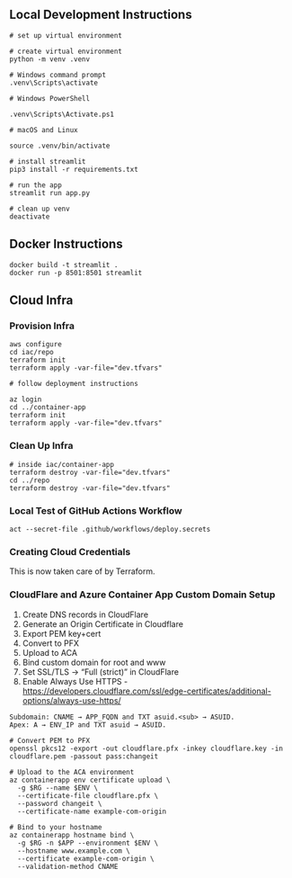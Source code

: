 ## Local Development Instructions

```
# set up virtual environment

# create virtual environment
python -m venv .venv

# Windows command prompt
.venv\Scripts\activate

# Windows PowerShell

.venv\Scripts\Activate.ps1

# macOS and Linux

source .venv/bin/activate

# install streamlit
pip3 install -r requirements.txt

# run the app
streamlit run app.py

# clean up venv
deactivate
```

## Docker Instructions

```
docker build -t streamlit .
docker run -p 8501:8501 streamlit
```

## Cloud Infra

### Provision Infra

```
aws configure
cd iac/repo
terraform init
terraform apply -var-file="dev.tfvars"

# follow deployment instructions

az login
cd ../container-app
terraform init
terraform apply -var-file="dev.tfvars"
```

### Clean Up Infra

```
# inside iac/container-app
terraform destroy -var-file="dev.tfvars"
cd ../repo
terraform destroy -var-file="dev.tfvars"
```

### Local Test of GitHub Actions Workflow

```
act --secret-file .github/workflows/deploy.secrets
```

### Creating Cloud Credentials

This is now taken care of by Terraform.

### CloudFlare and Azure Container App Custom Domain Setup

1. Create DNS records in CloudFlare
1. Generate an Origin Certificate in Cloudflare
1. Export PEM key+cert
1. Convert to PFX
1. Upload to ACA
1. Bind custom domain for root and www
1. Set SSL/TLS → “Full (strict)” in CloudFlare
1. Enable Always Use HTTPS - https://developers.cloudflare.com/ssl/edge-certificates/additional-options/always-use-https/

```
Subdomain: CNAME → APP_FQDN and TXT asuid.<sub> → ASUID.
Apex: A → ENV_IP and TXT asuid → ASUID.
```

```
# Convert PEM to PFX
openssl pkcs12 -export -out cloudflare.pfx -inkey cloudflare.key -in cloudflare.pem -passout pass:changeit

# Upload to the ACA environment
az containerapp env certificate upload \
  -g $RG --name $ENV \
  --certificate-file cloudflare.pfx \
  --password changeit \
  --certificate-name example-com-origin

# Bind to your hostname
az containerapp hostname bind \
  -g $RG -n $APP --environment $ENV \
  --hostname www.example.com \
  --certificate example-com-origin \
  --validation-method CNAME
```
